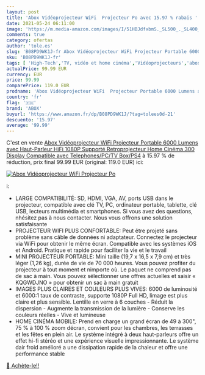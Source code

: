 ```yaml
---
layout: post
title: 'Abox Vidéoprojecteur WiFi  Projecteur Po avec 15.97 % rabais '
date: 2021-05-24 06:11:00
image: 'https://m.media-amazon.com/images/I/51HBJdfxbmS._SL500_._SL400_.jpg'
comments: true
category: ofertas
author: 'tole.es'
slug: 'B08PD9WK1J-fr Abox Vidéoprojecteur WiFi Projecteur Portable 6000 Lumens...'
sku: 'B08PD9WK1J-fr'
tags: [ 'High-Tech','TV, vidéo et home cinéma','Vidéoprojecteurs','abox', ]
actualPrice: 99.99 EUR
currency: EUR
price: 99.99
comparePrice: 119.0 EUR
prodname: 'Abox Vidéoprojecteur WiFi  Projecteur Portable 6000 Lumens avec Haut-Parleur HiFi 1080P Supporté Retroprojecteur Home Cinéma 300   Display Compatible avec Telephones/PC/TV Box/PS4'
country: 'fr'
flag: '🇫🇷'
brand: 'ABOX'
buyurl: 'https://www.amazon.fr/dp/B08PD9WK1J/?tag=tolees0d-21'
descuento: '15.97'
average: '99.99'
---
```


C'est en vente [Abox Vidéoprojecteur WiFi  Projecteur Portable 6000 Lumens avec Haut-Parleur HiFi 1080P Supporté Retroprojecteur Home Cinéma 300   Display Compatible avec Telephones/PC/TV Box/PS4](https://www.amazon.fr/dp/B08PD9WK1J/?tag=tolees0d-21)  à  15.97 % de réduction, prix final  99.99 EUR (original: 119.0 EUR) ici:

[![Abox Vidéoprojecteur WiFi  Projecteur Po](https://m.media-amazon.com/images/I/51HBJdfxbmS._SL500_._SL400_.jpg)](https://www.amazon.fr/dp/B08PD9WK1J/?tag=tolees0d-21)

ℹ️:

- LARGE COMPATIBILITÉ: SD, HDMI, VGA, AV, ports USB dans le projecteur, compatible avec clé TV, PC, ordinateur portable, tablette, clé USB, lecteurs multimédia et smartphones. Si vous avez des questions, nhésitez pas à nous contacter. Nous vous offrons une solution satisfaisante
- PROJECTEUR WIFI PLUS CONFORTABLE: Peut être projeté sans problème sans câble de données ni adaptateur. Connectez le projecteur via WiFi pour obtenir le même écran. Compatible avec les systèmes iOS et Android. Pratique et rapide pour faciliter la vie et le travail
- MINI PROJECTEUR PORTABLE: Mini taille (19,7 x 16,5 x 7,9 cm) et très léger (1,26 kg), durée de vie de 70 000 heures. Vous pouvez profiter du projecteur à tout moment et nimporte où. Le paquet ne comprend pas de sac à main. Vous pouvez sélectionner une offres actuelles et saisir « KQGWDJNO » pour obtenir un sac à main gratuit
- IMAGES PLUS CLAIRES ET COULEURS PLUS VIVES: 6000 de luminosité et 6000:1 taux de contraste, supporte 1080P Full HD, limage est plus claire et plus sensible. Lentille en verre à 6 couches - Réduit la dispersion - Augmente la transmission de la lumière - Conserve les couleurs réelles - Vive et lumineuse
- HOME CINÉMA MOBILE: Prend en charge un grand écran de 49 à 300", 75 % à 100 % zoom décran, convient pour les chambres, les terrasses et les fêtes en plein air. Le système intégré à deux haut-parleurs offre un effet hi-fi stéréo et une expérience visuelle impressionnante. Le système dair froid amélioré a une dissipation rapide de la chaleur et offre une performance stable

[🛒 Achète-le!!](https://www.amazon.fr/dp/B08PD9WK1J/?tag=tolees0d-21)
